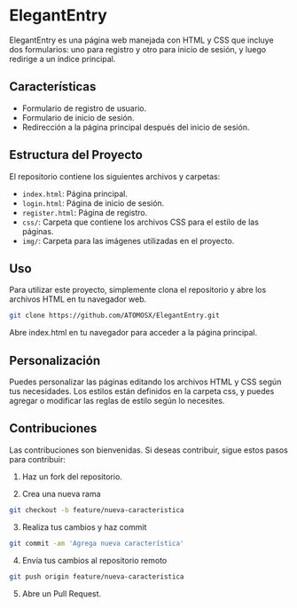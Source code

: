 # ElegantEntry

ElegantEntry es una página web manejada con HTML y CSS que incluye dos formularios: uno para registro y otro para inicio de sesión, y luego redirige a un índice principal.

## Características

- Formulario de registro de usuario.
- Formulario de inicio de sesión.
- Redirección a la página principal después del inicio de sesión.

## Estructura del Proyecto

El repositorio contiene los siguientes archivos y carpetas:

- `index.html`: Página principal.
- `login.html`: Página de inicio de sesión.
- `register.html`: Página de registro.
- `css/`: Carpeta que contiene los archivos CSS para el estilo de las páginas.
- `img/`: Carpeta para las imágenes utilizadas en el proyecto.

## Uso

Para utilizar este proyecto, simplemente clona el repositorio y abre los archivos HTML en tu navegador web.

```bash
git clone https://github.com/ATOMOSX/ElegantEntry.git
```

Abre index.html en tu navegador para acceder a la página principal.

## Personalización
Puedes personalizar las páginas editando los archivos HTML y CSS según tus necesidades. Los estilos están definidos en la carpeta css, y puedes agregar o modificar las reglas de estilo según lo necesites.

## Contribuciones
Las contribuciones son bienvenidas. Si deseas contribuir, sigue estos pasos para contribuir:

1. Haz un fork del repositorio.

2. Crea una nueva rama 

```bash
git checkout -b feature/nueva-caracteristica
```

3. Realiza tus cambios y haz commit

```bash
git commit -am 'Agrega nueva característica'
```

4. Envía tus cambios al repositorio remoto 

```bash
git push origin feature/nueva-caracteristica
```

5. Abre un Pull Request.
